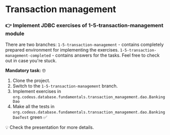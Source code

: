 # Transaction management

### 👉 Implement JDBC exercises of 1-5-transaction-management module

There are two branches:
`1-5-transaction-management` - contains completely prepared environment for implementing the exercises.
`1-5-transaction-management-completed` - contains answers for the tasks. Feel free to check out in case you're stuck.

**Mandatory task:** 🤓
1. Clone the project.
2. Switch to the `1-5-transaction-management` branch.
3. Implement exercises in `org.codeus.database.fundamentals.transaction_management.dao.BankingDao`
4. Make all the tests in `org.codeus.database.fundamentals.transaction_management.dao.BankingDaoTest` green ✅

💡 Check the presentation for more details.
